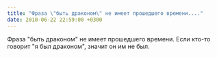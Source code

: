 ```yaml
---
title: "Фраза \"быть драконом\" не имеет прошедшего времени...."
date: 2010-06-22 22:59:00 +0300
---
```


Фраза "быть драконом" не имеет прошедшего времени. Если кто-то говорит "я был драконом", значит он им не был.

